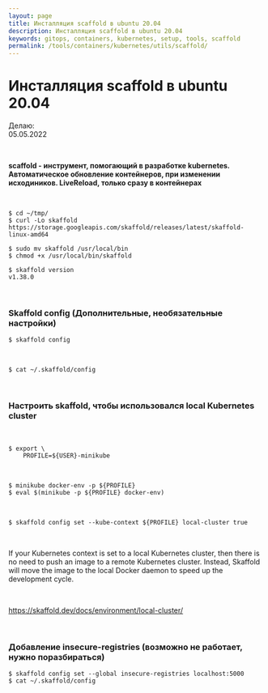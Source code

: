 ```yaml
---
layout: page
title: Инсталляция scaffold в ubuntu 20.04
description: Инсталляция scaffold в ubuntu 20.04
keywords: gitops, containers, kubernetes, setup, tools, scaffold
permalink: /tools/containers/kubernetes/utils/scaffold/
---
```


# Инсталляция scaffold в ubuntu 20.04

Делаю:  
05.05.2022

<br/>

**scaffold - инструмент, помогающий в разработке kubernetes. Автоматическое обновление контейнеров, при изменении исходиников. LiveReload, только сразу в контейнерах**

<br/>

```
$ cd ~/tmp/
$ curl -Lo skaffold https://storage.googleapis.com/skaffold/releases/latest/skaffold-linux-amd64

$ sudo mv skaffold /usr/local/bin
$ chmod +x /usr/local/bin/skaffold

$ skaffold version
v1.38.0
```

<br/>

### Skaffold config (Дополнительные, необязательные настройки)

```
$ skaffold config
```

<br/>

```
$ cat ~/.skaffold/config
```

<br/>

### Настроить skaffold, чтобы использовался local Kubernetes cluster

<br/>

```
$ export \
    PROFILE=${USER}-minikube
```

<br/>

```
$ minikube docker-env -p ${PROFILE}
$ eval $(minikube -p ${PROFILE} docker-env)
```

<br/>

```
$ skaffold config set --kube-context ${PROFILE} local-cluster true
```

<br/>

If your Kubernetes context is set to a local Kubernetes cluster, then there is no need to push an image to a remote Kubernetes cluster. Instead, Skaffold will move the image to the local Docker daemon to speed up the development cycle.

<br/>

https://skaffold.dev/docs/environment/local-cluster/

<br/>

### Добавление insecure-registries (возможно не работает, нужно поразбираться)

```
$ skaffold config set --global insecure-registries localhost:5000
$ cat ~/.skaffold/config
```
